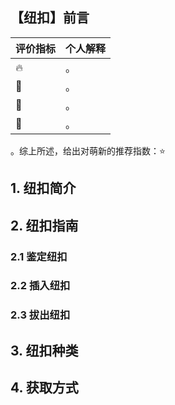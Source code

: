 ## 【纽扣】前言

| 评价指标 | 个人解释 |
| :------- | :------- |
| 🔥       | 。       |
| 🍙      | 。       |
| 💎      | 。       |
| 💩      | 。       |

。综上所述，给出对萌新的推荐指数：⭐

## 1. 纽扣简介


## 2. 纽扣指南


### 2.1 鉴定纽扣


### 2.2 插入纽扣


### 2.3 拔出纽扣



## 3. 纽扣种类


## 4. 获取方式




